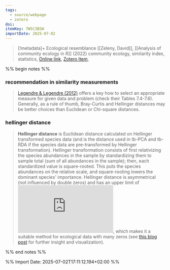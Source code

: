 ```yaml
---
tags:
  - source/webpage
  - zotero
doi: 
itemKey: 7W5C3BSW
importDate: 2025-07-02
---
```

>[!metadata]+
> Ecological resemblance
> [[Zeleny, David]], 
> [[Analysis of community ecology in R]] (2022)
> community ecology, similarity index, statistics, 
> [Online link](https://www.davidzeleny.net/anadat-r/doku.php/en:similarity), [Zotero Item](zotero://select/library/items/7W5C3BSW),

%% begin notes %%
### recommendation in similarity measurements
>[Legendre & Legendre (2012)](https://www.davidzeleny.net/anadat-r/doku.php/en:references "en:references") offers a key how to select an appropriate measure for given data and problem (check their Tables 7.4-7.6). Generally, as a rule of thumb, Bray-Curtis and Hellinger distances may be better choices than Euclidean or Chi-square distances.

### hellinger distance
> **Hellinger distance** is Euclidean distance calculated on Hellinger transformed species data (and is the distance used in tb-PCA and tb-RDA if the species data are pre-transformed by Hellinger transformation). Hellinger transformation consists of first relativizing the species abundances in the sample by standardizing them to sample total (sum of all abundances in the sample); then, each standardized value is square-rooted. This puts the species abundances on the relative scale, and square-rooting lowers the dominant species' importance. Hellinger distance is asymmetrical (not influenced by double zeros) and has an upper limit of ![sqrt{2}](https://www.davidzeleny.net/anadat-r/lib/plugins/mathpublish/img.php?img=433aa524e9356e61ee6606aa6779007c "sqrt{2}"), which makes it a suitable method for ecological data with many zeros (see [this blog post](https://davidzeleny.net/blog/2022/03/17/euclidean-distance-is-sensitive-to-double-zero-problem-while-hellinger-is-not-visualization/ "https://davidzeleny.net/blog/2022/03/17/euclidean-distance-is-sensitive-to-double-zero-problem-while-hellinger-is-not-visualization/") for further insight and visualization).


%% end notes %%

%% Import Date: 2025-07-02T17:11:12.194+02:00 %%
